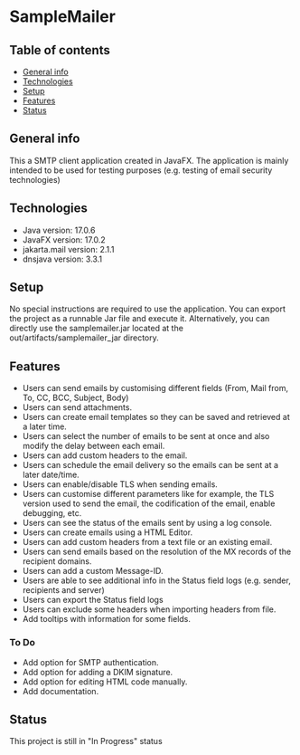 # SampleMailer

## Table of contents
* [General info](#general-info)
* [Technologies](#technologies)
* [Setup](#setup)
* [Features](#features)
* [Status](#status)

## General info
This a SMTP client application created in JavaFX. The application is mainly intended to be used for testing purposes (e.g. testing of email security technologies)

## Technologies
* Java version: 17.0.6
* JavaFX version: 17.0.2
* jakarta.mail version: 2.1.1
* dnsjava version: 3.3.1

## Setup
No special instructions are required to use the application. You can export the project as a runnable Jar file and execute it.
Alternatively, you can directly use the samplemailer.jar located at the out/artifacts/samplemailer_jar directory. 

## Features
* Users can send emails by customising different fields (From, Mail from, To, CC, BCC, Subject, Body)
* Users can send attachments.
* Users can create email templates so they can be saved and retrieved at a later time.
* Users can select the number of emails to be sent at once and also modify the delay between each email.
* Users can add custom headers to the email.
* Users can schedule the email delivery so the emails can be sent at a later date/time.
* Users can enable/disable TLS when sending emails.
* Users can customise different parameters like for example, the TLS version used to send the email, the codification of the email, enable debugging, etc.
* Users can see the status of the emails sent by using a log console.
* Users can create emails using a HTML Editor.
* Users can add custom headers from a text file or an existing email.
* Users can send emails based on the resolution of the MX records of the recipient domains.
* Users can add a custom Message-ID.
* Users are able to see additional info in the Status field logs (e.g. sender, recipients and server)
* Users can export the Status field logs
* Users can exclude some headers when importing headers from file.
* Add tooltips with information for some fields.

### To Do

* Add option for SMTP authentication.
* Add option for adding a DKIM signature.
* Add option for editing HTML code manually.
* Add documentation.

## Status
This project is still in "In Progress" status